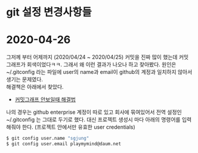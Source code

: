 # git 설정 변경사항들

# 2020-04-26
그저께 부터 어제까지 (2020/04/24 ~ 2020/04/25) 커밋을 진짜 많이 했는데 커밋 그래프가 회색이었다ㅋㅋ. 
그래서 왜 이런 결과가 나오나 하고 찾아봤다.
원인은 ~/.gitconfig 라는 파일에 user의 name과 email이 github의 계정과 일치하지 않아서 생기는 문제였다.  
해결책은 아래에서 찾았다. 
- [커밋그래프 안보일때 해결법](https://android-blog.dev/37)
  
나의 경우는 github enterprise 계정이 따로 있고 회사에 묶여있어서 전역 설정인 ~/.gitconfig 는 그대로 두기로 했다. 
대신 프로젝트 생성시 마다 아래의 명령어를 입력해줘야 한다. (프로젝트 안에서만 유효한 user credentials)
 
```bash
$ git config user.name "sgjung"
$ git config user.email playmymind@daum.net
```
